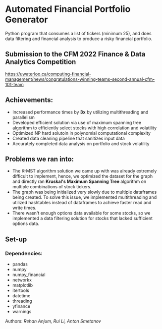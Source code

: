 # Automated Financial Portfolio Generator #
Python program that consumes a list of tickers (minimum 25), and does data filtering and financial analysis to produce a risky financial portfolio.

## Submission to the CFM 2022 Finance & Data Analytics Competition ##
https://uwaterloo.ca/computing-financial-management/news/congratulations-winning-teams-second-annual-cfm-101-team

## Achievements: ##
* Increased performance times by **3x** by utilizing multithreading and parallelism
* Developed efficient solution via use of maximum spanning tree algorithm to efficiently select stocks with high correlation and volatility
* Optimized NP hard solutoin in polynomial computational complexity
* Created data cleaning pipeline that sanitizes input data
* Accurately completed data analysis on portfolio and stock volatility

## Problems we ran into: ##
* The K-MST algorithm solution we came up with was already extremely difficult to implement, hence, we optimized the dataset for the graph and directly ran **Kruskal's Maximum Spanning Tree** algorithm on multiple combinations of stock tickers.
* The graph was being initialized very slowly due to multiple dataframes being created. To solve this issue, we implemented multithreading and utilized hashtables instead of dataframes to achieve faster read and write times.
* There wasn't enough options data available for some stocks, so we implemented a data filtering solution for stocks that lacked sufficient options data.

## Set-up ##
### Dependencies: ###
* pandas
* numpy
* numpy_financial
* networkx
* matplotlib
* itertools
* datetime
* threading
* yfinance
* warnings

Authors: *Rehan Anjum, Rui Li, Anton Smetanov*
